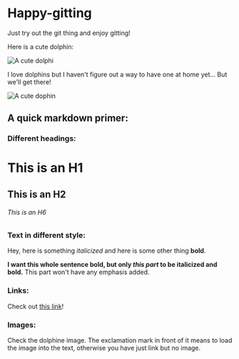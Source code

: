 # Happy-gitting

Just try out the git thing and enjoy gitting!

Here is a cute dolphin:

![A cute dolphi](cute-dolphin.jpeg)

I love dolphins but I haven't figure out a way to have one at home
yet...  But we'll get there!

![A cute dophin](cute-dolphin,jpeg)

## A quick markdown primer:

### Different headings:

# This is an H1
## This is an H2
###### This is an H6


### Text in different style:

Hey, here is something *italicized* and here is some other thing
**bold**.

__I want this whole sentence bold, but only *this part* to be
italicized and bold.__ This part won't have any emphasis added.

### Links:

Check out [this
link](https://canvas.uw.edu/courses/1449798/pages/course-schedule)!

### Images: 

Check the dolphine image.  The exclamation mark in front of it means
to load the image into the text, otherwise you have just link but no
image. 
